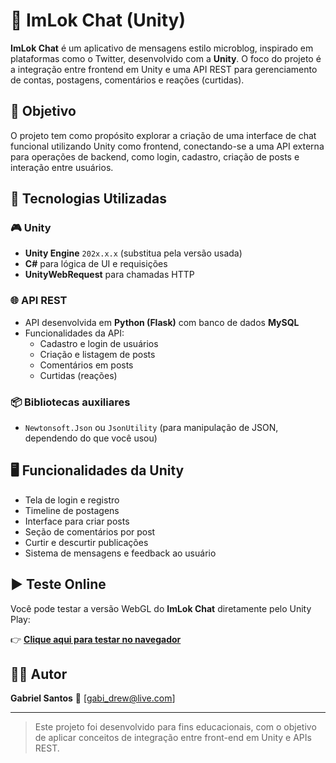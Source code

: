 # 💬 ImLok Chat (Unity)

**ImLok Chat** é um aplicativo de mensagens estilo microblog, inspirado em plataformas como o Twitter, desenvolvido com a **Unity**. O foco do projeto é a integração entre frontend em Unity e uma API REST para gerenciamento de contas, postagens, comentários e reações (curtidas).

## 🎯 Objetivo

O projeto tem como propósito explorar a criação de uma interface de chat funcional utilizando Unity como frontend, conectando-se a uma API externa para operações de backend, como login, cadastro, criação de posts e interação entre usuários.

## 🚀 Tecnologias Utilizadas

### 🎮 Unity
- **Unity Engine** `202x.x.x` (substitua pela versão usada)
- **C#** para lógica de UI e requisições
- **UnityWebRequest** para chamadas HTTP

### 🌐 API REST
- API desenvolvida em **Python (Flask)** com banco de dados **MySQL**
- Funcionalidades da API:
  - Cadastro e login de usuários
  - Criação e listagem de posts
  - Comentários em posts
  - Curtidas (reações)

### 📦 Bibliotecas auxiliares
- `Newtonsoft.Json` ou `JsonUtility` (para manipulação de JSON, dependendo do que você usou)

## 🖥️ Funcionalidades da Unity

- Tela de login e registro
- Timeline de postagens
- Interface para criar posts
- Seção de comentários por post
- Curtir e descurtir publicações
- Sistema de mensagens e feedback ao usuário

## ▶️ Teste Online

Você pode testar a versão WebGL do **ImLok Chat** diretamente pelo Unity Play:

👉 **[Clique aqui para testar no navegador]([https://play.unity.com/mg/your-link-aqui](https://play.unity.com/pt/games/ecef70bb-75bb-49fd-8cf0-d81da863381d/imlok-chat-14))**

## 🧑‍💻 Autor

**Gabriel Santos**
📧 [gabi_drew@live.com]

---

> Este projeto foi desenvolvido para fins educacionais, com o objetivo de aplicar conceitos de integração entre front-end em Unity e APIs REST.
